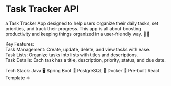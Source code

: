 # Task Tracker API

a Task Tracker App designed to help users organize their daily tasks, set priorities, and track their progress.
This app is all about boosting productivity and keeping things organized in a user-friendly way. 📅✅

Key Features:    
Task Management: Create, update, delete, and view tasks with ease.  
Task Lists: Organize tasks into lists with titles and descriptions.  
Task Details: Each task has a title, description, priority, status, and due date.

Tech Stack:
Java 🖥️
Spring Boot 🌱
PostgreSQL 🐘 
Docker 🐳
Pre-built React Template ⚛️
